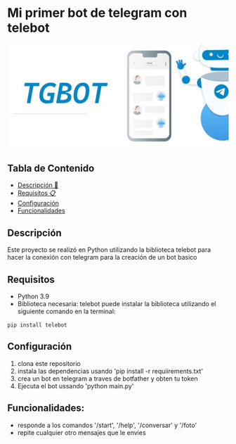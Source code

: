 # Mi primer bot de telegram con telebot
![Image text](https://github.com/NahomiVilla/TelegramBot/blob/main/imagen.jpg?raw=true)
## Tabla de Contenido
- [Descripción 📜](#descripción-)
- [Requisitos 📋](#requisitos-)
- [Configuración](#configuracion-)
- [Funcionalidades](#funcionalidades-)
## Descripción
Este proyecto se realizó en Python utilizando la biblioteca telebot para hacer la conexión con telegram para la creación de un bot basico 

## Requisitos 
* Python 3.9
* Biblioteca necesaria: telebot
puede instalar la biblioteca utilizando el siguiente comando en la terminal:
```
pip install telebot
```
## Configuración

1. clona este repositorio
2. instala las dependencias usando 'pip install -r requiirements.txt'
3. crea un bot en telegram a traves de botfather y obten tu token
4. Ejecuta el bot ussando 'python main.py'

## Funcionalidades:

- responde a los comandos '/start', '/help', '/conversar' y '/foto'
- repite cualquier otro mensajes que le envies 
